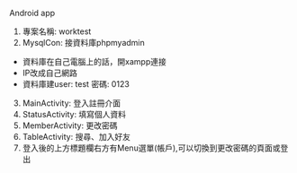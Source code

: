 Android app  

1. 專案名稱: worktest
2. MysqlCon: 接資料庫phpmyadmin
  * 資料庫在自己電腦上的話，開xampp連接
  * IP改成自己網路
  * 資料庫建user: test  密碼: 0123
3. MainActivity: 登入註冊介面
4. StatusActivity: 填寫個人資料
5. MemberActivity: 更改密碼
6. TableActivity: 搜尋、加入好友
7. 登入後的上方標題欄右方有Menu選單(帳戶),可以切換到更改密碼的頁面或登出
  
